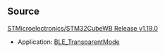 
## Source

[STMicroelectronics/STM32CubeWB Release v1.19.0](https://github.com/STMicroelectronics/STM32CubeWB/releases/tag/v1.19.0)
- Application: [BLE_TransparentMode](https://github.com/STMicroelectronics/STM32CubeWB/tree/v1.19.0/Projects/P-NUCLEO-WB55.Nucleo/Applications/BLE/BLE_TransparentMode)

